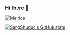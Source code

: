 ### Hi there 👋
<!-- If you're using "main" as default branch -->
![Metrics](https://metrics.lecoq.io/sangshuduo?template=classic&isocalendar=1&stackoverflow=1&tweets=1&languages=1&stars=1&people=1&followup=1&lines=1&isocalendar.duration=full-year&languages.limit=8&languages.sections=most-used&languages.colors=github&languages.threshold=0%25&languages.indepth=false&languages.analysis.timeout=30&languages.categories=programming&languages.recent.categories=programming&languages.recent.load=300&languages.recent.days=14&stars.limit=4&people.limit=24&people.size=28&people.types=followers&people.identicons=false&people.shuffle=false&followup.sections=repositories&tweets.attachments=false&tweets.limit=2&tweets.user=sangshuduo&stackoverflow.user=2154069&stackoverflow.sections=answers-top%2C%20questions-recent&stackoverflow.limit=2&stackoverflow.lines=4&stackoverflow.lines.snippet=2&config.timezone=Asia%2FShanghai)

[![SangShuduo's GitHub stats](https://github-readme-stats.vercel.app/api?username=sangshuduo)](https://github.com/sangshuduo)
<!--
**sangshuduo/sangshuduo** is a ✨ _special_ ✨ repository because its `README.md` (this file) appears on your GitHub profile.

Here are some ideas to get you started:

- 🔭 I’m currently working on ...
- 🌱 I’m currently learning ...
- 👯 I’m looking to collaborate on ...
- 🤔 I’m looking for help with ...
- 💬 Ask me about ...
- 📫 How to reach me: ...
- 😄 Pronouns: ...
- ⚡ Fun fact: ...
-->
